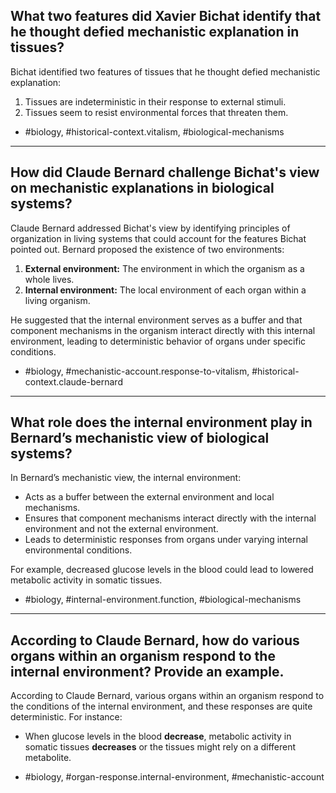     
## What two features did Xavier Bichat identify that he thought defied mechanistic explanation in tissues?

Bichat identified two features of tissues that he thought defied mechanistic explanation:

1. Tissues are indeterministic in their response to external stimuli.
2. Tissues seem to resist environmental forces that threaten them.

- #biology, #historical-context.vitalism, #biological-mechanisms

-------------------

## How did Claude Bernard challenge Bichat's view on mechanistic explanations in biological systems?

Claude Bernard addressed Bichat's view by identifying principles of organization in living systems that could account for the features Bichat pointed out. Bernard proposed the existence of two environments:

1. **External environment:** The environment in which the organism as a whole lives.
2. **Internal environment:** The local environment of each organ within a living organism.

He suggested that the internal environment serves as a buffer and that component mechanisms in the organism interact directly with this internal environment, leading to deterministic behavior of organs under specific conditions.

- #biology, #mechanistic-account.response-to-vitalism, #historical-context.claude-bernard

-------------------

## What role does the internal environment play in Bernard’s mechanistic view of biological systems?

In Bernard’s mechanistic view, the internal environment:

- Acts as a buffer between the external environment and local mechanisms.
- Ensures that component mechanisms interact directly with the internal environment and not the external environment.
- Leads to deterministic responses from organs under varying internal environmental conditions.

For example, decreased glucose levels in the blood could lead to lowered metabolic activity in somatic tissues.

- #biology, #internal-environment.function, #biological-mechanisms

-------------------

## According to Claude Bernard, how do various organs within an organism respond to the internal environment? Provide an example.

According to Claude Bernard, various organs within an organism respond to the conditions of the internal environment, and these responses are quite deterministic. For instance:

- When glucose levels in the blood **decrease**, metabolic activity in somatic tissues **decreases** or the tissues might rely on a different metabolite.

- #biology, #organ-response.internal-environment, #mechanistic-account